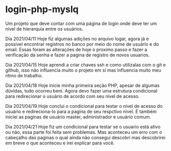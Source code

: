 # login-php-myslq
Um projeto que deve contar com uma página de login onde deve ter um nível de hierarquia entre os usuários.   

Dia 2021/04/11
Hoje fiz algumas adições no arquivo logar, agora já e possivel encontrar registros no banco por meio do nome de usuário e do email. Essas foram as alterações de hoje o proximo passo e fazer a verificação da senha e fazer a pagina de registro de novos usuarios.

Dia 2021/04/15
Hoje aprendi a criar chaves ssh e como utilizalas com o git e github, isso não influencia muito o projeto em sí mas influencia muito meu ritmo de trabalho.

Dia 2021/04/18
Hoje inicie minha primeira seção PHP, apesar de algumas dúvidas, tudo ocorreu bem. Agora devo fazer uma estrutura condicional para redirecionar o usuário de acordo com seu nível de acesso.

Dia 2021/04/19
Hoje conclui o condicional para testar o nível de acesso do usuário e redireciona-lo para a pagina de seu respctivo nível. É também iniciei as paginas de usuário master, administrador e usuário comum.  

Dia 2021/04/21
Hoje fiz um condicional para testar se o usuario está ativo ou não, essa parte foi feita sem problemas. Mas aconteceu um erro com o cabeçalho das paginas o qual ainda não consegui descobri mas descobrirei em breve o que aconteceu e irei explicar para você.